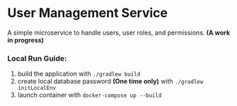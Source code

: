 # User Management Service

A simple microservice to handle users, user roles, and permissions. **(A work in progress)**

### Local Run Guide:
1) build the application with `./gradlew build`
2) create local database password **(One time only)** with `./gradlew initLocalEnv`
2) launch container with `docker-compose up --build`
